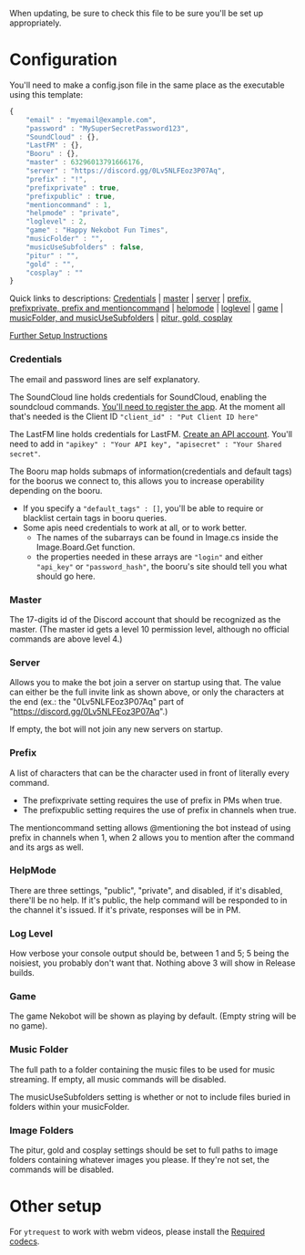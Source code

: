 When updating, be sure to check this file to be sure you'll be set up appropriately.

# Configuration
You'll need to make a config.json file in the same place as the executable using this template:
```javascript
{
    "email" : "myemail@example.com",
    "password" : "MySuperSecretPassword123",
    "SoundCloud" : {},
    "LastFM" : {},
    "Booru" : {},
    "master" : 63296013791666176,
    "server" : "https://discord.gg/0Lv5NLFEoz3P07Aq",
    "prefix" : "!",
    "prefixprivate" : true,
    "prefixpublic" : true,
    "mentioncommand" : 1,
    "helpmode" : "private",
    "loglevel" : 2,
    "game" : "Happy Nekobot Fun Times",
    "musicFolder" : "",
    "musicUseSubfolders" : false,
    "pitur" : "",
    "gold" : "",
    "cosplay" : ""
}
```
Quick links to descriptions: [Credentials](#credentials) | [master](#master) | [server](#server) | [prefix, prefixprivate, prefix and mentioncommand](#prefix) | [helpmode](#helpmode) | [loglevel](#log-level) | [game](#game) | [musicFolder, and musicUseSubfolders](#music-folder) | [pitur, gold, cosplay](#image-folders)

[Further Setup Instructions](#other-setup)

### Credentials
The email and password lines are self explanatory.

The SoundCloud line holds credentials for SoundCloud, enabling the soundcloud commands. [You'll need to register the app](https://soundcloud.com/you/apps/). At the moment all that's needed is the Client ID `"client_id" : "Put Client ID here"`

The LastFM line holds credentials for LastFM. [Create an API account](http://www.last.fm/api/account/create). You'll need to add in `"apikey" : "Your API key", "apisecret" : "Your Shared secret"`.

The Booru map holds submaps of information(credentials and default tags) for the boorus we connect to, this allows you to increase operability depending on the booru.
+ If you specify a `"default_tags" : []`, you'll be able to require or blacklist certain tags in booru queries.
+ Some apis need credentials to work at all, or to work better.
  + The names of the subarrays can be found in Image.cs inside the Image.Board.Get function.
  + the properties needed in these arrays are `"login"` and either `"api_key"` or `"password_hash"`, the booru's site should tell you what should go here.

### Master
The 17-digits id of the Discord account that should be recognized as the master. (The master id gets a level 10 permission level, although no official commands are above level 4.)

### Server
Allows you to make the bot join a server on startup using that. The value can either be the full invite link as shown above, or only the characters at the end (ex.: the "0Lv5NLFEoz3P07Aq" part of "https://discord.gg/0Lv5NLFEoz3P07Aq".)

If empty, the bot will not join any new servers on startup.

### Prefix
A list of characters that can be the character used in front of literally every command.
+ The prefixprivate setting requires the use of prefix in PMs when true.
+ The prefixpublic setting requires the use of prefix in channels when true.

The mentioncommand setting allows @mentioning the bot instead of using prefix in channels when 1, when 2 allows you to mention after the command and its args as well.

### HelpMode
There are three settings, "public", "private", and disabled, if it's disabled, there'll be no help. If it's public, the help command will be responded to in the channel it's issued. If it's private, responses will be in PM.

### Log Level
How verbose your console output should be, between 1 and 5; 5 being the noisiest, you probably don't want that.
Nothing above 3 will show in Release builds.

### Game
The game Nekobot will be shown as playing by default. (Empty string will be no game).

### Music Folder
The full path to a folder containing the music files to be used for music streaming.
If empty, all music commands will be disabled.

The musicUseSubfolders setting is whether or not to include files buried in folders within your musicFolder.

### Image Folders
The pitur, gold and cosplay settings should be set to full paths to image folders containing whatever images you please. If they're not set, the commands will be disabled.

# Other setup
For `ytrequest` to work with webm videos, please install the [Required codecs](https://tools.google.com/dlpage/webmmf/).
